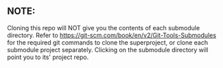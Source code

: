 ## NOTE: 

Cloning this repo will NOT give you the contents of each submodule directory. Refer to https://git-scm.com/book/en/v2/Git-Tools-Submodules for the required git commands to clone the superproject, or clone each submodule project separately. Clicking on the submodule directory will point you to its' project repo.
